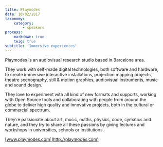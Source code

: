 ```yaml
---
title: Playmodes
date: 10/02/2017
taxonomy:
    category:
        - speakers
process:
    markdown: true
    twig: true
subtitle: 'Immersive experiences'
---
```


Playmodes is an audiovisual research studio based in Barcelona area.

They work with self-made digital technologies, both software and hardware, to create immersive interactive installations, projection mapping projects, theatre scenography, still & motion graphics, audiovisual instruments, music and sound design.

They love to experiment with all kind of new formats and supports, working with Open Source tools and collaborating with people from around the globe to deliver high quality and innovative projects, both in the cultural or commercial spectrum.

They’re passionate about art, music, maths, physics, code, cymatics and nature, and they try to share all these passions by giving lectures and workshops in universities, schools or institutions.

[www.playmodes.com](http://playmodes.com)
 